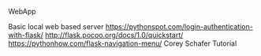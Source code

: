 WebApp

Basic local web based server
https://pythonspot.com/login-authentication-with-flask/ 
http://flask.pocoo.org/docs/1.0/quickstart/ 
https://pythonhow.com/flask-navigation-menu/
Corey Schafer Tutorial 
